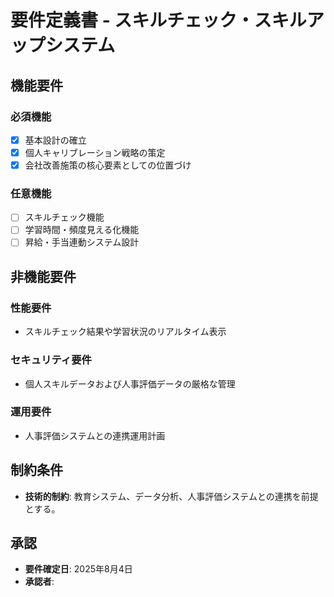 # 要件定義書 - スキルチェック・スキルアップシステム

## 機能要件

### 必須機能

- [x] 基本設計の確立
- [x] 個人キャリブレーション戦略の策定
- [x] 会社改善施策の核心要素としての位置づけ

### 任意機能

- [ ] スキルチェック機能
- [ ] 学習時間・頻度見える化機能
- [ ] 昇給・手当連動システム設計

## 非機能要件

### 性能要件

- スキルチェック結果や学習状況のリアルタイム表示

### セキュリティ要件

- 個人スキルデータおよび人事評価データの厳格な管理

### 運用要件

- 人事評価システムとの連携運用計画

## 制約条件

- **技術的制約**: 教育システム、データ分析、人事評価システムとの連携を前提とする。

## 承認

- **要件確定日**: 2025年8月4日
- **承認者**: 
